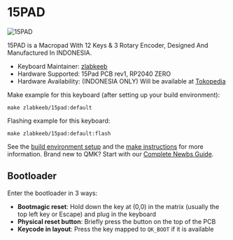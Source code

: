 # 15PAD

![15PAD](https://i.imgur.com/J7sZSnx.jpeg)

15PAD is a Macropad With 12 Keys & 3 Rotary Encoder, Designed And Manufactured In INDONESIA.

-   Keyboard Maintainer: [zlabkeeb](https://github.com/zlabkeeb)
-   Hardware Supported: 15Pad PCB rev1, RP2040 ZERO
-   Hardware Availability: (INDONESIA ONLY) Will be available at [Tokopedia](https://www.tokopedia.com/zahranetid)

Make example for this keyboard (after setting up your build environment):

    make zlabkeeb/15pad:default

Flashing example for this keyboard:

    make zlabkeeb/15pad:default:flash

See the [build environment setup](https://docs.qmk.fm/#/getting_started_build_tools) and the [make instructions](https://docs.qmk.fm/#/getting_started_make_guide) for more information. Brand new to QMK? Start with our [Complete Newbs Guide](https://docs.qmk.fm/#/newbs).

## Bootloader

Enter the bootloader in 3 ways:

* **Bootmagic reset**: Hold down the key at (0,0) in the matrix (usually the top left key or Escape) and plug in the keyboard
* **Physical reset button**: Briefly press the button on the top of the PCB
* **Keycode in layout**: Press the key mapped to `QK_BOOT` if it is available


